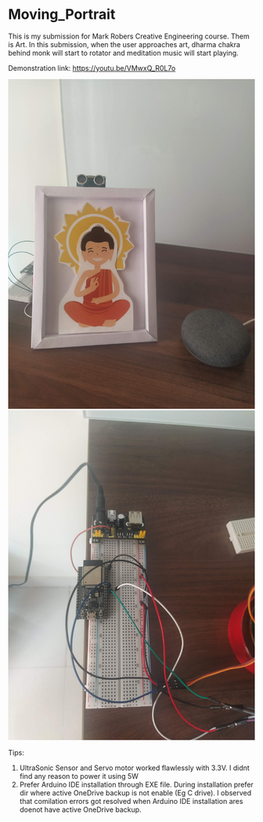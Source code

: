 # Moving_Portrait
This is my submission for Mark Robers Creative Engineering course. Them is Art. In this submission, when the user approaches art, dharma chakra behind monk will start to rotator and meditation music will start playing.

Demonstration link:
https://youtu.be/VMwxQ_R0L7o

<img src="https://github.com/AnandVetcha/Moving_Portrait/blob/main/Pictures/Monk_ChakraBehind.jpg" alt="Monk Rotating Chakra">
<img src="https://github.com/AnandVetcha/Moving_Portrait/blob/main/Pictures/ESP32.jpg" alt="ESP32 connection">

Tips:
1) UltraSonic Sensor and Servo motor worked flawlessly with 3.3V. I didnt find any reason to power it using 5W
2) Prefer Arduino IDE installation through EXE file. During installation prefer dir where active OneDrive backup is not enable (Eg C drive). I observed that comilation errors got resolved when Arduino IDE installation ares doenot have active OneDrive backup.

